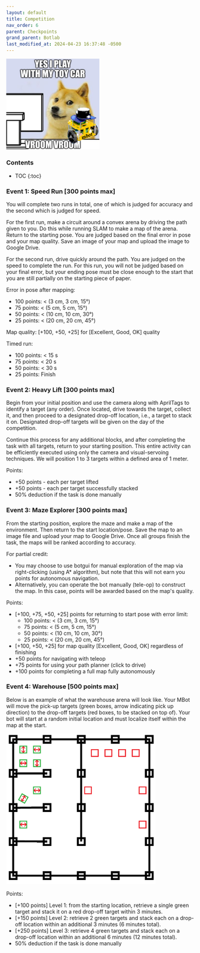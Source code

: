 ```yaml
---
layout: default
title: Competition
nav_order: 6
parent: Checkpoints
grand_parent: Botlab
last_modified_at: 2024-04-23 16:37:48 -0500
---
```


<a class="image-link" href="/assets/images/botlab/checkpoints/doge-meme.png">
<img src="/assets/images/botlab/checkpoints/doge-meme.png" alt=" " style="max-width:250px;"/>
</a>

### Contents
* TOC
{:toc}

### Event 1: Speed Run [300 points max]

You will complete two runs in total, one of which is judged for accuracy and the second which is judged for speed.

For the first run, make a circuit around a convex arena by driving the path given to you. Do this while running SLAM to make a map of the arena. Return to the starting pose. You are judged based on the final error in pose and your map quality. Save an image of your map and upload the image to Google Drive.

For the second run, drive quickly around the path. You are judged on the speed to complete the run. For this run, you will not be judged based on your final error, but your ending pose must be close enough to the start that you are still partially on the starting piece of paper.

Error in pose after mapping:
- 100 points: < (3 cm, 3 cm, 15°)
- 75 points: < (5 cm, 5 cm, 15°)
- 50 points: < (10 cm, 10 cm, 30°)
- 25 points: < (20 cm, 20 cm, 45°)

Map quality: [+100, +50, +25] for [Excellent, Good, OK] quality

Timed run:
- 100 points: < 15 s
- 75 points: < 20 s
- 50 points: < 30 s
- 25 points: Finish


### Event 2: Heavy Lift [300 points max]

Begin from your initial position and use the camera along with AprilTags to identify a target (any order). Once located, drive towards the target, collect it, and then proceed to a designated drop-off location, i.e., a target to stack it on. Designated drop-off targets will be given on the day of the competition.

Continue this process for any additional blocks, and after completing the task with all targets, return to your starting position. This entire activity can be efficiently executed using only the camera and visual-servoing techniques. We will position 1 to 3 targets within a defined area of 1 meter.

Points:
- +50 points - each per target lifted
- +50 points - each per target successfully stacked
- 50% deduction if the task is done manually

### Event 3: Maze Explorer [300 points max]

From the starting position, explore the maze and make a map of the environment. Then return to the start location/pose. Save the map to an image file and upload your map to Google Drive. Once all groups finish the task, the maps will be ranked according to accuracy.

For partial credit:
- You may choose to use botgui for manual exploration of the map via right-clicking (using A* algorithm), but note that this will not earn you points for autonomous navigation.
- Alternatively, you can operate the bot manually (tele-op) to construct the map. In this case, points will be awarded based on the map's quality.

Points:
- [+100, +75, +50, +25] points for returning to start pose with error limit:
    - 100 points: < (3 cm, 3 cm, 15°)
    - 75 points: < (5 cm, 5 cm, 15°)
    - 50 points: < (10 cm, 10 cm, 30°)
    - 25 points: < (20 cm, 20 cm, 45°)
- [+100, +50, +25] for map quality [Excellent, Good, OK] regardless of finishing
- +50 points for navigating with teleop
- +75 points for using your path planner (click to drive)
- +100 points for completing a full map fully autonomously

### Event 4: Warehouse [500 points max]

Below is an example of what the warehouse arena will look like. Your MBot will move the pick-up targets (green boxes, arrow indicating pick up direction) to the drop-off targets (red boxes, to be stacked on top of). Your bot will start at a random initial location and must localize itself within the map at the start.

<a class="image-link" href="/assets/images/botlab/checkpoints/competition.png">
<img src="/assets/images/botlab/checkpoints/competition.png" alt=" " style="max-width:400px;"/>
</a>

Points:
- [+100 points] Level 1: from the starting location, retrieve a single green target and stack it on a red drop-off target within 3 minutes.
- [+150 points] Level 2: retrieve 2 green targets and stack each on a drop-off location within an additional 3 minutes (6 minutes total).
- [+250 points]  Level 3: retrieve 4 green targets and stack each on a drop-off location within an additional 6 minutes (12 minutes total).
- 50% deduction if the task is done manually
